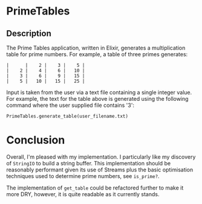 # PrimeTables

## Description

The Prime Tables application, written in Elixir, generates a multiplication
table for prime numbers. For example, a table of three primes generates:

    |      |    2 |    3 |    5 |
    |    2 |    4 |    6 |   10 |
    |    3 |    6 |    9 |   15 |
    |    5 |   10 |   15 |   25 |


Input is taken from the user via a text file containing a single integer value.
For example, the text for the table above is generated using the following
command where the user supplied file contains '3':

```
PrimeTables.generate_table(user_filename.txt)
```

# Conclusion

Overall, I'm pleased with my implementation. I particularly like my discovery of
`StringIO` to build a string buffer. This implementation should be reasonably
performant given its use of Streams plus the basic optimisation techniques used
to determine prime numbers, see `is_prime?`.

The implementation of `get_table` could be refactored further to make it more
DRY, however, it is quite readable as it currently stands.
